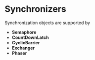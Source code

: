 # Synchronizers

Synchronization objects are supported by 

- **Semaphore**
- **CountDownLatch**
- **CyclicBarrier**
- **Exchanger**
- **Phaser**


